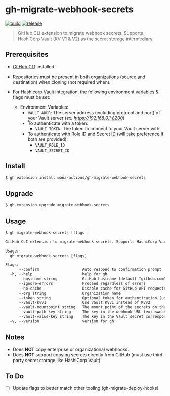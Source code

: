 # gh-migrate-webhook-secrets

[![build](https://github.com/mona-actions/gh-migrate-webhook-secrets/actions/workflows/build.yaml/badge.svg)](https://github.com/mona-actions/gh-migrate-webhook-secrets/actions/workflows/build.yaml) 
[![release](https://github.com/mona-actions/gh-migrate-webhook-secrets/actions/workflows/release.yaml/badge.svg)](https://github.com/mona-actions/gh-migrate-webhook-secrets/actions/workflows/release.yaml)

> GitHub CLI extension to migrate webhook secrets. Supports HashiCorp Vault (KV V1 & V2) as the secret storage intermediary.

## Prerequisites
- [GitHub CLI](https://cli.github.com/manual/installation) installed.
- Repositories must be present in both organizations (source and destination) when cloning (not required when).

- For Hashicorp Vault integration, the following environment variables & flags must be set:
  - Environment Variables:
    - `VAULT_ADDR`: The server address (including protocol and port) of your Vault server (_ex: https://192.168.0.1:8200_)
    - To authenticate with a token:
      - `VAULT_TOKEN`: The token to connect to your Vault server with.
    - To authenticate with Role ID and Secret ID (will take preference if both are provided):
      - `VAULT_ROLE_ID`
      - `VAULT_SECRET_ID`

## Install

```bash
$ gh extension install mona-actions/gh-migrate-webhook-secrets
```

## Upgrade
```bash
$ gh extension upgrade migrate-webhook-secrets
```

## Usage

```txt
$ gh migrate-webhook-secrets [flags]
```

```txt
GitHub CLI extension to migrate webhook secrets. Supports HashiCorp Vault (KV V1 & V2) as the secret storage intermediary.

Usage:
  gh migrate-webhook-secrets [flags]

Flags:
      --confirm                   Auto respond to confirmation prompt
  -h, --help                      help for gh
      --hostname string           GitHub hostname (default "github.com")
      --ignore-errors             Proceed regardless of errors
      --no-cache                  Disable cache for GitHub API requests
      --org string                Organization name
      --token string              Optional token for authentication (uses GitHub CLI built-in authentication)
      --vault-kvv1                Use Vault KVv1 instead of KVv2
      --vault-mountpoint string   The mount point of the secrets on the Vault server (default "secret")
      --vault-path-key string     The key in the webhook URL (ex: <webhook-server>?secret=<vault-path-key>) to use for finding the corresponding secret
      --vault-value-key string    The key in the Vault secret corresponding to the webhook secret value (default "value")
  -v, --version                   version for gh
```

## Notes
- Does **NOT** copy enterprise or organizational webhooks.
- Does **NOT** support copying secrets directly from GitHub (must use third-party secret storage like HashiCorp Vault)

## To Do
- [ ] Update flags to better match other tooling (gh-migrate-deploy-hooks)